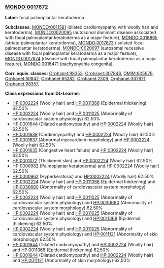 
### [MONDO:0017672](http://purl.obolibrary.org/obo/MONDO_0017672)
**Label:** focal palmoplantar keratoderma

**Subclasses:** [MONDO:0011581](http://purl.obolibrary.org/obo/MONDO_0011581) (dilated cardiomyopathy with woolly hair and keratoderma), [MONDO:0020095](http://purl.obolibrary.org/obo/MONDO_0020095) (autosomal dominant disease associated with focal palmoplantar keratoderma as a major feature), [MONDO:0018865](http://purl.obolibrary.org/obo/MONDO_0018865) (striate palmoplantar keratoderma), [MONDO:0017673](http://purl.obolibrary.org/obo/MONDO_0017673) (isolated focal palmoplantar keratoderma), [MONDO:0020097](http://purl.obolibrary.org/obo/MONDO_0020097) (autosomal recessive disease with focal palmoplantar keratoderma as a major feature), [MONDO:0017674](http://purl.obolibrary.org/obo/MONDO_0017674) (disease with focal palmoplantar keratoderma as a major feature), [MONDO:0016471](http://purl.obolibrary.org/obo/MONDO_0016471) (pachyonychia congenita), 

**Corr. equiv. classes:** [Orphanet:98353](http://www.orpha.net/ORDO/Orphanet_98353), [Orphanet:307846](http://www.orpha.net/ORDO/Orphanet_307846), [OMIM:605676](http://purl.obolibrary.org/obo/OMIM_605676), [Orphanet:50942](http://www.orpha.net/ORDO/Orphanet_50942), [Orphanet:65282](http://www.orpha.net/ORDO/Orphanet_65282), [Orphanet:2309](http://www.orpha.net/ORDO/Orphanet_2309), [Orphanet:307871](http://www.orpha.net/ORDO/Orphanet_307871), [Orphanet:98357](http://www.orpha.net/ORDO/Orphanet_98357), 

**Class expressions from DL-Learner:**

- [HP:0002224](http://purl.obolibrary.org/obo/HP_0002224) (Woolly hair) and [HP:0011368](http://purl.obolibrary.org/obo/HP_0011368) (Epidermal thickening) 62.50%
- [HP:0002224](http://purl.obolibrary.org/obo/HP_0002224) (Woolly hair) and [HP:0011025](http://purl.obolibrary.org/obo/HP_0011025) (Abnormality of cardiovascular system physiology) 62.50%
- [HP:0001644](http://purl.obolibrary.org/obo/HP_0001644) (Dilated cardiomyopathy) and [HP:0002224](http://purl.obolibrary.org/obo/HP_0002224) (Woolly hair) 62.50%
- [HP:0001638](http://purl.obolibrary.org/obo/HP_0001638) (Cardiomyopathy) and [HP:0002224](http://purl.obolibrary.org/obo/HP_0002224) (Woolly hair) 62.50%
- [HP:0001637](http://purl.obolibrary.org/obo/HP_0001637) (Abnormal myocardium morphology) and [HP:0002224](http://purl.obolibrary.org/obo/HP_0002224) (Woolly hair) 62.50%
- [HP:0001635](http://purl.obolibrary.org/obo/HP_0001635) (Congestive heart failure) and [HP:0002224](http://purl.obolibrary.org/obo/HP_0002224) (Woolly hair) 62.50%
- [HP:0001072](http://purl.obolibrary.org/obo/HP_0001072) (Thickened skin) and [HP:0002224](http://purl.obolibrary.org/obo/HP_0002224) (Woolly hair) 62.50%
- [HP:0000982](http://purl.obolibrary.org/obo/HP_0000982) (Palmoplantar keratoderma) and [HP:0002224](http://purl.obolibrary.org/obo/HP_0002224) (Woolly hair) 62.50%
- [HP:0000962](http://purl.obolibrary.org/obo/HP_0000962) (Hyperkeratosis) and [HP:0002224](http://purl.obolibrary.org/obo/HP_0002224) (Woolly hair) 62.50%
- [HP:0002224](http://purl.obolibrary.org/obo/HP_0002224) (Woolly hair) and [HP:0011368](http://purl.obolibrary.org/obo/HP_0011368) (Epidermal thickening) and [HP:0030680](http://purl.obolibrary.org/obo/HP_0030680) (Abnormality of cardiovascular system morphology) 62.50%
- [HP:0002224](http://purl.obolibrary.org/obo/HP_0002224) (Woolly hair) and [HP:0011025](http://purl.obolibrary.org/obo/HP_0011025) (Abnormality of cardiovascular system physiology) and [HP:0030680](http://purl.obolibrary.org/obo/HP_0030680) (Abnormality of cardiovascular system morphology) 62.50%
- [HP:0002224](http://purl.obolibrary.org/obo/HP_0002224) (Woolly hair) and [HP:0011025](http://purl.obolibrary.org/obo/HP_0011025) (Abnormality of cardiovascular system physiology) and [HP:0011368](http://purl.obolibrary.org/obo/HP_0011368) (Epidermal thickening) 62.50%
- [HP:0002224](http://purl.obolibrary.org/obo/HP_0002224) (Woolly hair) and [HP:0011025](http://purl.obolibrary.org/obo/HP_0011025) (Abnormality of cardiovascular system physiology) and [HP:0011121](http://purl.obolibrary.org/obo/HP_0011121) (Abnormality of skin morphology) 62.50%
- [HP:0001644](http://purl.obolibrary.org/obo/HP_0001644) (Dilated cardiomyopathy) and [HP:0002224](http://purl.obolibrary.org/obo/HP_0002224) (Woolly hair) and [HP:0011368](http://purl.obolibrary.org/obo/HP_0011368) (Epidermal thickening) 62.50%
- [HP:0001644](http://purl.obolibrary.org/obo/HP_0001644) (Dilated cardiomyopathy) and [HP:0002224](http://purl.obolibrary.org/obo/HP_0002224) (Woolly hair) and [HP:0011121](http://purl.obolibrary.org/obo/HP_0011121) (Abnormality of skin morphology) 62.50%


